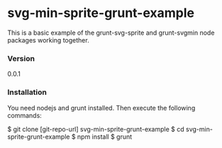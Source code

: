 # svg-min-sprite-grunt-example

This is a basic example of the grunt-svg-sprite and grunt-svgmin node packages working together.

### Version
0.0.1

### Installation
You need nodejs and grunt installed. Then execute the following commands:

$ git clone [git-repo-url] svg-min-sprite-grunt-example
$ cd svg-min-sprite-grunt-example
$ npm install
$ grunt
